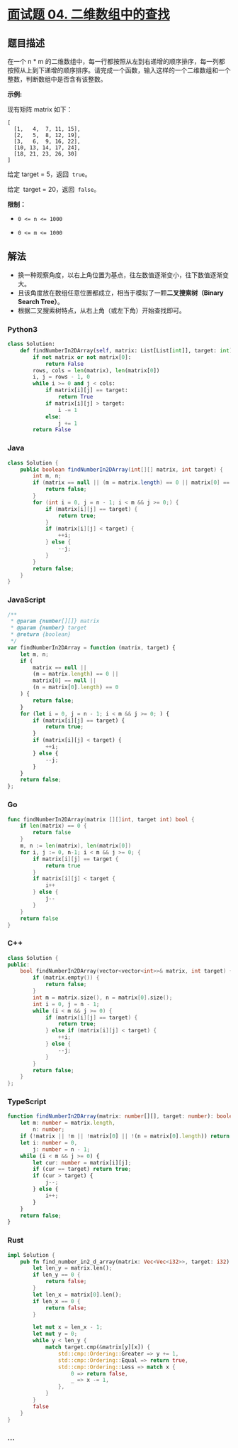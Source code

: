 # [面试题 04. 二维数组中的查找](https://leetcode-cn.com/problems/er-wei-shu-zu-zhong-de-cha-zhao-lcof/)

## 题目描述

在一个 n \* m 的二维数组中，每一行都按照从左到右递增的顺序排序，每一列都按照从上到下递增的顺序排序。请完成一个函数，输入这样的一个二维数组和一个整数，判断数组中是否含有该整数。

**示例:**

现有矩阵 matrix 如下：

```
[
  [1,   4,  7, 11, 15],
  [2,   5,  8, 12, 19],
  [3,   6,  9, 16, 22],
  [10, 13, 14, 17, 24],
  [18, 21, 23, 26, 30]
]
```

给定 target = 5，返回  `true`。

给定  target = 20，返回  `false`。

**限制：**

- `0 <= n <= 1000`

- `0 <= m <= 1000`

## 解法

- 换一种观察角度，以右上角位置为基点，往左数值逐渐变小，往下数值逐渐变大。
- 且该角度放在数组任意位置都成立，相当于模拟了一颗**二叉搜索树（Binary Search Tree）**。
- 根据二叉搜索树特点，从右上角（或左下角）开始查找即可。

<!-- tabs:start -->

### **Python3**

```python
class Solution:
    def findNumberIn2DArray(self, matrix: List[List[int]], target: int) -> bool:
        if not matrix or not matrix[0]:
            return False
        rows, cols = len(matrix), len(matrix[0])
        i, j = rows - 1, 0
        while i >= 0 and j < cols:
            if matrix[i][j] == target:
                return True
            if matrix[i][j] > target:
                i -= 1
            else:
                j += 1
        return False

```

### **Java**

```java
class Solution {
    public boolean findNumberIn2DArray(int[][] matrix, int target) {
        int m, n;
        if (matrix == null || (m = matrix.length) == 0 || matrix[0] == null || (n = matrix[0].length) == 0) {
            return false;
        }
        for (int i = 0, j = n - 1; i < m && j >= 0;) {
            if (matrix[i][j] == target) {
                return true;
            }
            if (matrix[i][j] < target) {
                ++i;
            } else {
                --j;
            }
        }
        return false;
    }
}
```

### **JavaScript**

```js
/**
 * @param {number[][]} matrix
 * @param {number} target
 * @return {boolean}
 */
var findNumberIn2DArray = function (matrix, target) {
    let m, n;
    if (
        matrix == null ||
        (m = matrix.length) == 0 ||
        matrix[0] == null ||
        (n = matrix[0].length) == 0
    ) {
        return false;
    }
    for (let i = 0, j = n - 1; i < m && j >= 0; ) {
        if (matrix[i][j] == target) {
            return true;
        }
        if (matrix[i][j] < target) {
            ++i;
        } else {
            --j;
        }
    }
    return false;
};
```

### **Go**

```go
func findNumberIn2DArray(matrix [][]int, target int) bool {
	if len(matrix) == 0 {
		return false
	}
	m, n := len(matrix), len(matrix[0])
	for i, j := 0, n-1; i < m && j >= 0; {
		if matrix[i][j] == target {
			return true
		}
		if matrix[i][j] < target {
			i++
		} else {
			j--
		}
	}
	return false
}
```

### **C++**

```cpp
class Solution {
public:
    bool findNumberIn2DArray(vector<vector<int>>& matrix, int target) {
        if (matrix.empty()) {
            return false;
        }
        int m = matrix.size(), n = matrix[0].size();
        int i = 0, j = n - 1;
        while (i < m && j >= 0) {
            if (matrix[i][j] == target) {
                return true;
            } else if (matrix[i][j] < target) {
                ++i;
            } else {
                --j;
            }
        }
        return false;
    }
};
```

### **TypeScript**

```ts
function findNumberIn2DArray(matrix: number[][], target: number): boolean {
    let m: number = matrix.length,
        n: number;
    if (!matrix || !m || !matrix[0] || !(n = matrix[0].length)) return false;
    let i: number = 0,
        j: number = n - 1;
    while (i < m && j >= 0) {
        let cur: number = matrix[i][j];
        if (cur == target) return true;
        if (cur > target) {
            j--;
        } else {
            i++;
        }
    }
    return false;
}
```

### **Rust**

```rust
impl Solution {
    pub fn find_number_in2_d_array(matrix: Vec<Vec<i32>>, target: i32) -> bool {
        let len_y = matrix.len();
        if len_y == 0 {
            return false;
        }
        let len_x = matrix[0].len();
        if len_x == 0 {
            return false;
        }

        let mut x = len_x - 1;
        let mut y = 0;
        while y < len_y {
            match target.cmp(&matrix[y][x]) {
                std::cmp::Ordering::Greater => y += 1,
                std::cmp::Ordering::Equal => return true,
                std::cmp::Ordering::Less => match x {
                    0 => return false,
                    _ => x -= 1,
                },
            }
        }
        false
    }
}
```

### **...**

```

```

<!-- tabs:end -->
